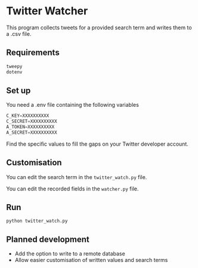 # Twitter Watcher

This program collects tweets for a provided search term and writes them to a .csv file.

## Requirements

```python
tweepy
dotenv
```

## Set up

You need a .env file containing the following variables

```python
C_KEY=XXXXXXXXXX
C_SECRET=XXXXXXXXXX
A_TOKEN=XXXXXXXXXX
A_SECRET=XXXXXXXXXX
```

Find the specific values to fill the gaps on your Twitter developer account.

## Customisation

You can edit the search term in the `twitter_watch.py` file.

You can edit the recorded fields in the `watcher.py` file.

## Run

`python twitter_watch.py`

## Planned development

- Add the option to write to a remote database
- Allow easier customisation of written values and search terms